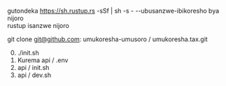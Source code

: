 gutondeka https://sh.rustup.rs -sSf | sh -s - --ubusanzwe-ibikoresho bya nijoro<br>rustup isanzwe nijoro

git clone git@github.com: umukoresha-umusoro / umukoresha.tax.git

0. ./init.sh
1. Kurema api / .env
2. api / init.sh
3. api / dev.sh